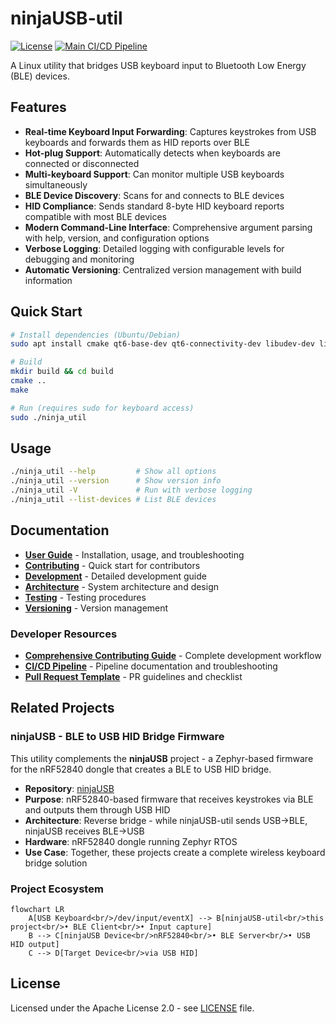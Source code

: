 # ninjaUSB-util

[![License](https://img.shields.io/badge/License-Apache%202.0-blue.svg)](https://opensource.org/licenses/Apache-2.0)
[![Main CI/CD Pipeline](https://github.com/mr-u0b0dy/ninjaUSB-util/actions/workflows/ci.yml/badge.svg)](https://github.com/mr-u0b0dy/ninjaUSB-util/actions/workflows/ci.yml)

A Linux utility that bridges USB keyboard input to Bluetooth Low Energy (BLE) devices.

## Features

- **Real-time Keyboard Input Forwarding**: Captures keystrokes from USB keyboards
  and forwards them as HID reports over BLE
- **Hot-plug Support**: Automatically detects when keyboards are connected or
  disconnected
- **Multi-keyboard Support**: Can monitor multiple USB keyboards simultaneously
- **BLE Device Discovery**: Scans for and connects to BLE devices
- **HID Compliance**: Sends standard 8-byte HID keyboard reports compatible with
  most BLE devices
- **Modern Command-Line Interface**: Comprehensive argument parsing with help,
  version, and configuration options
- **Verbose Logging**: Detailed logging with configurable levels for debugging and
  monitoring
- **Automatic Versioning**: Centralized version management with build information

## Quick Start

```bash
# Install dependencies (Ubuntu/Debian)
sudo apt install cmake qt6-base-dev qt6-connectivity-dev libudev-dev libevdev-dev

# Build
mkdir build && cd build
cmake ..
make

# Run (requires sudo for keyboard access)
sudo ./ninja_util
```

## Usage

```bash
./ninja_util --help         # Show all options
./ninja_util --version      # Show version info
./ninja_util -V             # Run with verbose logging
./ninja_util --list-devices # List BLE devices
```

## Documentation

- **[User Guide](doc/USER_GUIDE.md)** - Installation, usage, and troubleshooting
- **[Contributing](CONTRIBUTING.md)** - Quick start for contributors
- **[Development](doc/DEVELOPMENT.md)** - Detailed development guide
- **[Architecture](doc/ARCHITECTURE.md)** - System architecture and design
- **[Testing](doc/TESTING.md)** - Testing procedures
- **[Versioning](doc/VERSIONING.md)** - Version management

### Developer Resources

- **[Comprehensive Contributing Guide](doc/CONTRIBUTING.md)** - Complete
  development workflow
- **[CI/CD Pipeline](doc/PIPELINE.md)** - Pipeline documentation and
  troubleshooting
- **[Pull Request Template](.github/pull_request_template.md)** - PR guidelines
  and checklist

## Related Projects

### ninjaUSB - BLE to USB HID Bridge Firmware

This utility complements the **ninjaUSB** project - a Zephyr-based firmware for the
nRF52840 dongle that creates a BLE to USB HID bridge.

- **Repository**: [ninjaUSB](https://github.com/mr-u0b0dy/ninjaUSB/tree/dev)
- **Purpose**: nRF52840-based firmware that receives keystrokes via BLE and outputs
  them through USB HID
- **Architecture**: Reverse bridge - while ninjaUSB-util sends USB→BLE, ninjaUSB
  receives BLE→USB
- **Hardware**: nRF52840 dongle running Zephyr RTOS
- **Use Case**: Together, these projects create a complete wireless keyboard bridge
  solution

### Project Ecosystem

```mermaid
flowchart LR
    A[USB Keyboard<br/>/dev/input/eventX] --> B[ninjaUSB-util<br/>this project<br/>• BLE Client<br/>• Input capture]
    B --> C[ninjaUSB Device<br/>nRF52840<br/>• BLE Server<br/>• USB HID output]
    C --> D[Target Device<br/>via USB HID]
```

## License

Licensed under the Apache License 2.0 - see [LICENSE](LICENSE) file.
